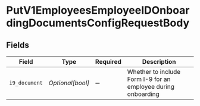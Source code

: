 # PutV1EmployeesEmployeeIDOnboardingDocumentsConfigRequestBody


## Fields

| Field                                                         | Type                                                          | Required                                                      | Description                                                   |
| ------------------------------------------------------------- | ------------------------------------------------------------- | ------------------------------------------------------------- | ------------------------------------------------------------- |
| `i9_document`                                                 | *Optional[bool]*                                              | :heavy_minus_sign:                                            | Whether to include Form I-9 for an employee during onboarding |
